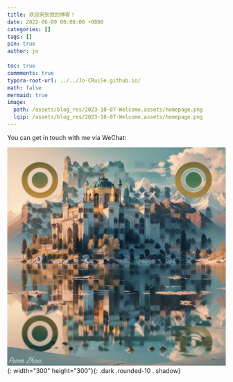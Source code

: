 ```yaml
---
title: 欢迎来到我的博客！
date: 2022-06-09 00:00:00 +0800
categories: []
tags: []     
pin: true
author: jo

toc: true
commments: true
typora-root-url: ../../Jo-CRuiSe.github.io/
math: false
mermaid: true
image: 
  path: /assets/blog_res/2023-10-07-Welcome.assets/homepage.png
  lqip: /assets/blog_res/2023-10-07-Welcome.assets/homepage.png
---
```


You can get in touch with me via WeChat:





![HomePageQRCodeDark](/assets/blog_res/2023-10-07-Welcome.assets/HomePageQRCodeDark.png){: width="300" height="300"}{: .dark .rounded-10 . shadow}



